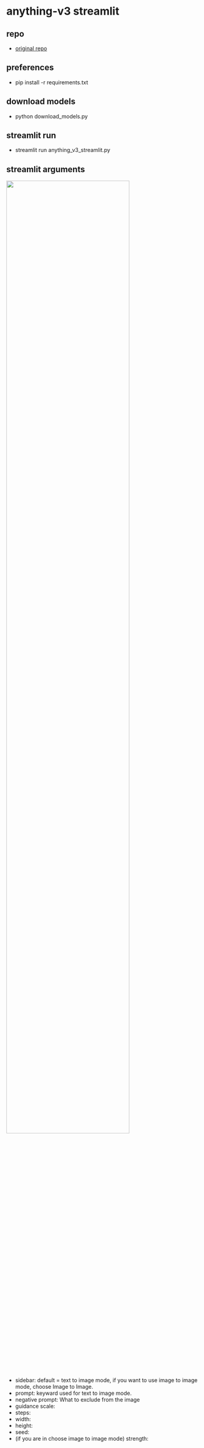 # anything-v3 streamlit

## repo
- [original repo](https://huggingface.co/spaces/akhaliq/anything-v3.0/tree/main)

## preferences
- pip install -r requirements.txt

## download models
- python download_models.py

## streamlit run
 - streamlit run anything_v3_streamlit.py

## streamlit arguments
<img width = "80%" src = "https://user-images.githubusercontent.com/95892797/212603305-0e1f56b1-3e46-4b27-a89b-86b2c9b825d9.png">

- sidebar: default = text to image mode, if you want to use image to image mode, choose Image to Image.
- prompt: keyward used for text to image mode.
- negative prompt: What to exclude from the image
- guidance scale: 
- steps:
- width: 
- height: 
- seed: 
- (if you are in choose image to image mode) strength: 
